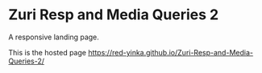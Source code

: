 # Zuri Resp and Media Queries 2

A responsive landing page.

This is the hosted page https://red-yinka.github.io/Zuri-Resp-and-Media-Queries-2/
